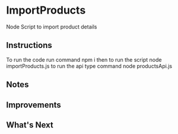 # ImportProducts
Node Script to import product details
## Instructions
To run the code run command npm i 
then to run the script node importProducts.js
to run the api type command node productsApi.js
## Notes


## Improvements


## What's Next
